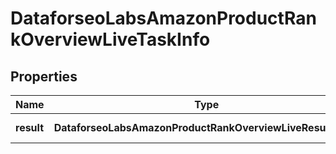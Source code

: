 # DataforseoLabsAmazonProductRankOverviewLiveTaskInfo

## Properties

| Name | Type | Description | Notes |
|------------ | ------------- | ------------- | -------------|
**result** | **DataforseoLabsAmazonProductRankOverviewLiveResultInfo[]** | array of results |[optional]|